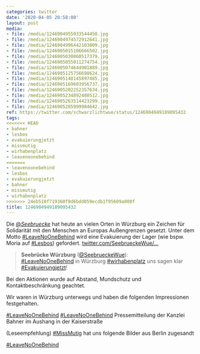 ```yaml
---
categories: twitter
date: '2020-04-05 20:58:00'
layout: post
media:
- file: /media/1246904955933544450.jpg
- file: /media/1246904974572912641.jpg
- file: /media/1246904996442103809.jpg
- file: /media/1246905015106666502.jpg
- file: /media/1246905030860517379.jpg
- file: /media/1246905055011274754.jpg
- file: /media/1246905074644901889.jpg
- file: /media/1246905125756698624.jpg
- file: /media/1246905148145897485.jpg
- file: /media/1246905169603956737.jpg
- file: /media/1246905202252357634.jpg
- file: /media/1246905234892480512.jpg
- file: /media/1246905263514423299.jpg
- file: /media/1246905285999984642.jpg
ref: https://twitter.com/schwarzlichtwue/status/1246904949189095432
tags:
<<<<<<< HEAD
- bahner
- lesbos
- evakuierungjetzt
- missmutig
- wirhabenplatz
- leavenoonebehind
=======
- leavenoonebehind
- lesbos
- evakuierungjetzt
- bahner
- missmutig
- wirhabenplatz
>>>>>>> 24eb510f719360f8d6bdd059ecdb1f95609a008f
title: 1246904949189095432
---
```

Die [@_Seebruecke_](https://twitter.com/_Seebruecke_) hat heute an vielen Orten in Würzburg ein Zeichen für Solidarität mit den Menschen an Europas Außengrenzen gesetzt. Unter dem Motto [#LeaveNoOneBehind](/t/leavenoonebehind) wird eine Evakuierung der Lager (wie bspw. Moria auf [#Lesbos](/t/lesbos)) gefordert. [twitter.com/SeebrueckeWue/…](https://twitter.com/SeebrueckeWue/status/1246891842362388487)
> <b>Seebrücke Würzburg</b> ([@SeebrueckeWue](https://twitter.com/SeebrueckeWue)):  
>[#LeaveNoOneBehind](/t/leavenoonebehind) in Würzburg [#wirhabenplatz](/t/wirhabenplatz) uns sagen klar [#Evakuierungjetzt](/t/evakuierungjetzt)!   


Bei den Aktionen wurde auf Abstand, Mundschutz und Kontaktbeschränkung geachtet.



Wir waren in Würzburg unterwegs und haben die folgenden Impressionen festgehalten.



[#LeaveNoOneBehind](/t/leavenoonebehind) 
[#LeaveNoOneBehind](/t/leavenoonebehind) 
Pressemitteilung der Kanzlei Bahner im Aushang in der Kaiserstraße

(Leseempfehlung) 
[#MissMutig](/t/missmutig) hat uns folgende Bilder aus Berlin zugesandt



[#LeaveNoOneBehind](/t/leavenoonebehind) 
